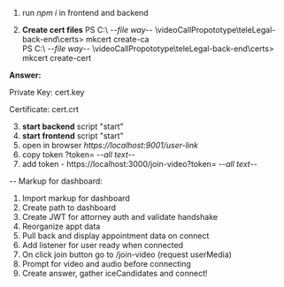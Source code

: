1. run _npm i_ in frontend and backend

2. **Create cert files**
   PS C:\ --_file way_-- \videoCallPropototype\teleLegal-back-end\certs> mkcert create-ca  
    PS C:\ --_file way_-- \videoCallPropototype\teleLegal-back-end\certs> mkcert create-cert

**Answer:**

Private Key: cert.key

Certificate: cert.crt

3. **start backend** script "start"
4. **start frontend** script "start"
5. open in browser _https://localhost:9001/user-link_
6. copy token ?token= --_all text_--
7. add token - https://localhost:3000/join-video?token= --_all text_--

-- Markup for dashboard:

1. Import markup for dashboard
2. Create path to dashboard
3. Create JWT for attorney auth and validate handshake
4. Reorganize appt data
5. Pull back and display appointment data on connect
6. Add listener for user ready when connected
7. On click join button go to /join-video (request userMedia)
8. Prompt for video and audio before connecting
9. Create answer, gather iceCandidates and connect!
